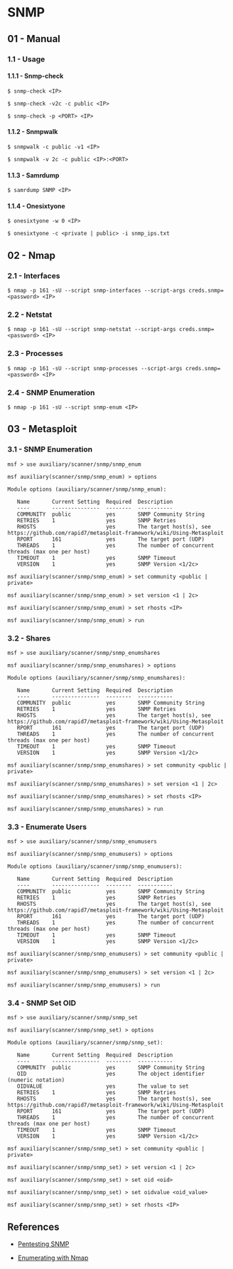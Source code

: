 # SNMP

## 01 - Manual

### 1.1 - Usage

#### 1.1.1 - Snmp-check

`$ snmp-check <IP>`

`$ snmp-check -v2c -c public <IP>`

`$ snmp-check -p <PORT> <IP>`

#### 1.1.2 - Snmpwalk

`$ snmpwalk -c public -v1 <IP>`

`$ snmpwalk -v 2c -c public <IP>:<PORT>`

#### 1.1.3 - Samrdump

`$ samrdump SNMP <IP>`

#### 1.1.4 - Onesixtyone

`$ onesixtyone -w 0 <IP>`

`$ onesixtyone -c <private | public> -i snmp_ips.txt`

## 02 - Nmap

### 2.1 - Interfaces

`$ nmap -p 161 -sU --script snmp-interfaces --script-args creds.snmp=<password> <IP>`

### 2.2 - Netstat

`$ nmap -p 161 -sU --script snmp-netstat --script-args creds.snmp=<password> <IP>`

### 2.3 - Processes

`$ nmap -p 161 -sU --script snmp-processes --script-args creds.snmp=<password> <IP>`

### 2.4 - SNMP Enumeration

`$ nmap -p 161 -sU --script snmp-enum <IP>`

## 03 - Metasploit

### 3.1 - SNMP Enumeration

```
msf > use auxiliary/scanner/snmp/snmp_enum

msf auxiliary(scanner/snmp/snmp_enum) > options

Module options (auxiliary/scanner/snmp/snmp_enum):

   Name       Current Setting  Required  Description
   ----       ---------------  --------  -----------
   COMMUNITY  public           yes       SNMP Community String
   RETRIES    1                yes       SNMP Retries
   RHOSTS                      yes       The target host(s), see https://github.com/rapid7/metasploit-framework/wiki/Using-Metasploit
   RPORT      161              yes       The target port (UDP)
   THREADS    1                yes       The number of concurrent threads (max one per host)
   TIMEOUT    1                yes       SNMP Timeout
   VERSION    1                yes       SNMP Version <1/2c>

msf auxiliary(scanner/snmp/snmp_enum) > set community <public | private>

msf auxiliary(scanner/snmp/snmp_enum) > set version <1 | 2c>

msf auxiliary(scanner/snmp/snmp_enum) > set rhosts <IP>

msf auxiliary(scanner/snmp/snmp_enum) > run
```

### 3.2 - Shares

```
msf > use auxiliary/scanner/snmp/snmp_enumshares

msf auxiliary(scanner/snmp/snmp_enumshares) > options

Module options (auxiliary/scanner/snmp/snmp_enumshares):

   Name       Current Setting  Required  Description
   ----       ---------------  --------  -----------
   COMMUNITY  public           yes       SNMP Community String
   RETRIES    1                yes       SNMP Retries
   RHOSTS                      yes       The target host(s), see https://github.com/rapid7/metasploit-framework/wiki/Using-Metasploit
   RPORT      161              yes       The target port (UDP)
   THREADS    1                yes       The number of concurrent threads (max one per host)
   TIMEOUT    1                yes       SNMP Timeout
   VERSION    1                yes       SNMP Version <1/2c>

msf auxiliary(scanner/snmp/snmp_enumshares) > set community <public | private>

msf auxiliary(scanner/snmp/snmp_enumshares) > set version <1 | 2c>

msf auxiliary(scanner/snmp/snmp_enumshares) > set rhosts <IP>

msf auxiliary(scanner/snmp/snmp_enumshares) > run
```

### 3.3 - Enumerate Users

```
msf > use auxiliary/scanner/snmp/snmp_enumusers

msf auxiliary(scanner/snmp/snmp_enumusers) > options

Module options (auxiliary/scanner/snmp/snmp_enumusers):

   Name       Current Setting  Required  Description
   ----       ---------------  --------  -----------
   COMMUNITY  public           yes       SNMP Community String
   RETRIES    1                yes       SNMP Retries
   RHOSTS                      yes       The target host(s), see https://github.com/rapid7/metasploit-framework/wiki/Using-Metasploit
   RPORT      161              yes       The target port (UDP)
   THREADS    1                yes       The number of concurrent threads (max one per host)
   TIMEOUT    1                yes       SNMP Timeout
   VERSION    1                yes       SNMP Version <1/2c>

msf auxiliary(scanner/snmp/snmp_enumusers) > set community <public | private>

msf auxiliary(scanner/snmp/snmp_enumusers) > set version <1 | 2c>

msf auxiliary(scanner/snmp/snmp_enumusers) > run
```

### 3.4 - SNMP Set OID

```
msf > use auxiliary/scanner/snmp/snmp_set

msf auxiliary(scanner/snmp/snmp_set) > options

Module options (auxiliary/scanner/snmp/snmp_set):

   Name       Current Setting  Required  Description
   ----       ---------------  --------  -----------
   COMMUNITY  public           yes       SNMP Community String
   OID                         yes       The object identifier (numeric notation)
   OIDVALUE                    yes       The value to set
   RETRIES    1                yes       SNMP Retries
   RHOSTS                      yes       The target host(s), see https://github.com/rapid7/metasploit-framework/wiki/Using-Metasploit
   RPORT      161              yes       The target port (UDP)
   THREADS    1                yes       The number of concurrent threads (max one per host)
   TIMEOUT    1                yes       SNMP Timeout
   VERSION    1                yes       SNMP Version <1/2c>

msf auxiliary(scanner/snmp/snmp_set) > set community <public | private>

msf auxiliary(scanner/snmp/snmp_set) > set version <1 | 2c>

msf auxiliary(scanner/snmp/snmp_set) > set oid <oid>

msf auxiliary(scanner/snmp/snmp_set) > set oidvalue <oid_value>

msf auxiliary(scanner/snmp/snmp_set) > set rhosts <IP>
```

## References

- [Pentesting SNMP](https://book.hacktricks.xyz/pentesting/pentesting-snmp)

- [Enumerating with Nmap](https://materials.rangeforce.com/tutorial/2020/01/30/Enumerating-with-Nmap/)